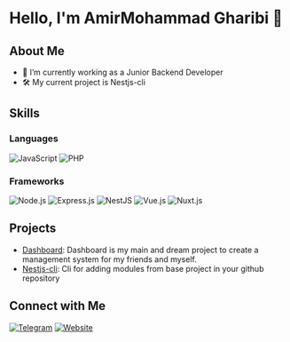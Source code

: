 # Hello, I'm AmirMohammad Gharibi 👋

## About Me
- 🔭 I’m currently working as a Junior Backend Developer
- 🛠️ My current project is Nestjs-cli

## Skills
### Languages
![JavaScript](https://img.shields.io/badge/-JavaScript-black?style=flat-square&logo=javascript)
![PHP](https://img.shields.io/badge/-PHP-black?style=flat-square&logo=php)

### Frameworks
![Node.js](https://img.shields.io/badge/-Node.js-black?style=flat-square&logo=node.js)
![Express.js](https://img.shields.io/badge/-Express.js-black?style=flat-square&logo=express)
![NestJS](https://img.shields.io/badge/-NestJS-black?style=flat-square&logo=nestjs)
![Vue.js](https://img.shields.io/badge/-Vue.js-black?style=flat-square&logo=vue.js)
![Nuxt.js](https://img.shields.io/badge/-Nuxt.js-black?style=flat-square&logo=nuxt.js)

## Projects
- [Dashboard](https://dashboard.amirmohammadgharibi.ir): Dashboard is my main and dream project to create a management system for my friends and myself.
- [Nestjs-cli](https://github.com/amirghdev/nest-cli): Cli for adding modules from base project in your github repository

## Connect with Me
[![Telegram](https://img.shields.io/badge/-Telegram-blue?style=flat-square&logo=telegram)](https://t.me/dawsh_amir)
[![Website](https://img.shields.io/badge/-Website-black?style=flat-square&logo=website)](https://amirmohammadgharibi.ir)
